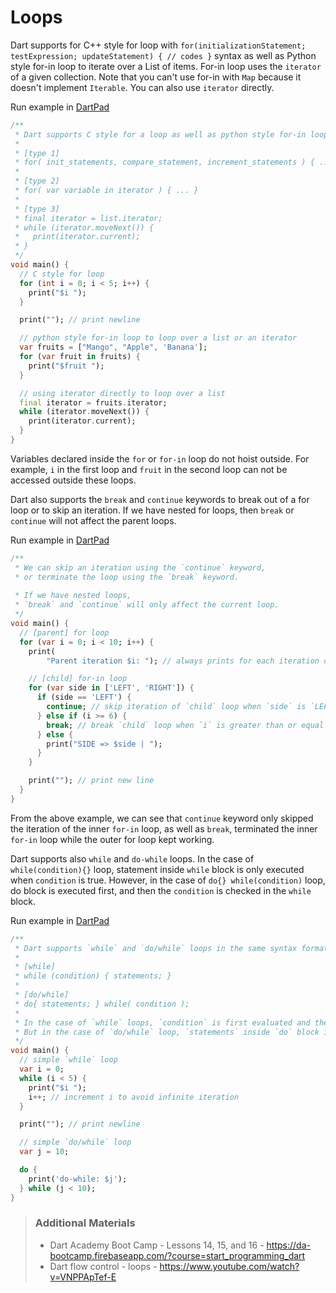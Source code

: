 # Loops

Dart supports for C++ style for loop with `for(initializationStatement; testExpression; updateStatement) { // codes }` syntax as well as Python style for-in loop to iterate over a List of items. For-in loop uses the `iterator` of a given collection. Note that you can't use for-in with `Map` because it doesn't implement `Iterable`. You can also use `iterator` directly.

Run example in [DartPad](https://dartpad.dev/?)

```dart
/**
 * Dart supports C style for a loop as well as python style for-in loops.
 *
 * [type 1]
 * for( init_statements, compare_statement, increment_statements ) { ... }
 *
 * [type 2]
 * for( var variable in iterator ) { ... }
 *
 * [type 3]
 * final iterator = list.iterator;
 * while (iterator.moveNext()) {
 *   print(iterator.current);
 * }
 */
void main() {
  // C style for loop
  for (int i = 0; i < 5; i++) {
    print("$i ");
  }

  print(""); // print newline

  // python style for-in loop to loop over a list or an iterator
  var fruits = ["Mango", "Apple", 'Banana'];
  for (var fruit in fruits) {
    print("$fruit ");
  }

  // using iterator directly to loop over a list
  final iterator = fruits.iterator;
  while (iterator.moveNext()) {
    print(iterator.current);
  }
}
```

Variables declared inside the `for` or `for-in` loop do not hoist outside. For example, `i` in the first loop and `fruit` in the second loop can not be accessed outside these loops.

Dart also supports the `break` and `continue` keywords to break out of a for loop or to skip an iteration. If we have nested for loops, then `break` or `continue` will not affect the parent loops.

Run example in [DartPad](https://dartpad.dev/?)

```dart
/**
 * We can skip an iteration using the `continue` keyword,
 * or terminate the loop using the `break` keyword.
 
 * If we have nested loops,
 * `break` and `continue` will only affect the current loop.
 */
void main() {
  // [parent] for loop
  for (var i = 0; i < 10; i++) {
    print(
        "Parent iteration $i: "); // always prints for each iteration of `parent` loop

    // [child] for-in loop
    for (var side in ['LEFT', 'RIGHT']) {
      if (side == 'LEFT') {
        continue; // skip iteration of `child` loop when `side` is `LEFT`
      } else if (i >= 6) {
        break; // break `child` loop when `i` is greater than or equal to 6
      } else {
        print("SIDE => $side | ");
      }
    }

    print(""); // print new line
  }
}
```

From the above example, we can see that `continue` keyword only skipped the iteration of the inner `for-in` loop, as well as `break`, terminated the inner `for-in` loop while the outer for loop kept working.

Dart supports also `while` and `do-while` loops. In the case of `while(condition){}` loop, statement inside `while` block is only executed when `condition` is true. However, in the case of `do{} while(condition)` loop, do block is executed first, and then the `condition` is checked in the `while` block.

Run example in [DartPad](https://dartpad.dev/?)

```dart
/**
 * Dart supports `while` and `do/while` loops in the same syntax format of JavaScript.
 * 
 * [while]
 * while (condition) { statements; }
 *
 * [do/while]
 * do{ statements; } while( condition );
 *
 * In the case of `while` loops, `condition` is first evaluated and then `statements` are executed.
 * But in the case of `do/while` loop, `statements` inside `do` block is first executed, and then `condition` is evaluated.
 */
void main() {
  // simple `while` loop
  var i = 0;
  while (i < 5) {
    print("$i ");
    i++; // increment i to avoid infinite iteration
  }

  print(""); // print newline

  // simple `do/while` loop
  var j = 10;

  do {
    print('do-while: $j');
  } while (j < 10);
}
```


> ### Additional Materials
> * Dart Academy Boot Camp - Lessons 14, 15, and 16 - <https://da-bootcamp.firebaseapp.com/?course=start_programming_dart>
> * Dart flow control - loops - <https://www.youtube.com/watch?v=VNPPApTef-E>
